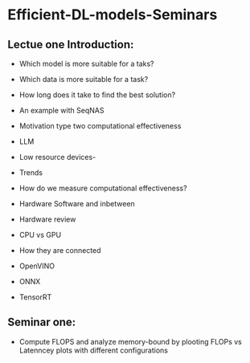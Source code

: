 # Efficient-DL-models-Seminars

## Lectue one Introduction:


- Which model is more suitable for a taks?
- Which data is more suitable for a task?
- How long does it take to find the best solution?
- An example with SeqNAS
-  Motivation type two computational effectiveness

- LLM
- Low resource devices-
- Trends

- How do we measure computational effectiveness?

- Hardware Software and inbetween 
- Hardware review
- CPU vs GPU 
- How they are connected
- OpenVINO
- ONNX
- TensorRT

## Seminar one:
- Compute FLOPS and analyze memory-bound by plooting FLOPs vs Latenncey plots with different configurations